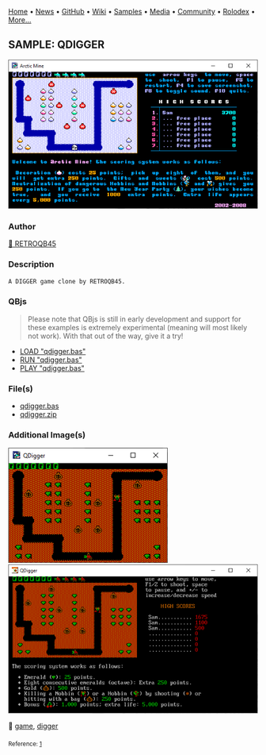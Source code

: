 [Home](https://qb64.com) • [News](../../news.md) • [GitHub](../../github.md) • [Wiki](../../wiki.md) • [Samples](../../samples.md) • [Media](../../media.md) • [Community](../../community.md) • [Rolodex](../../rolodex.md) • [More...](../../more.md)

## SAMPLE: QDIGGER

![ss1.png](img/ss1.png)

### Author

[🐝 RETROQB45](../retroqb45.md) 

### Description

```text
A DIGGER game clone by RETROQB45.
```

### QBjs

> Please note that QBjs is still in early development and support for these examples is extremely experimental (meaning will most likely not work). With that out of the way, give it a try!

* [LOAD "qdigger.bas"](https://v6p9d9t4.ssl.hwcdn.net/html/5963335/index.html?src=https://qb64.com/samples/qdigger/src/qdigger.bas)
* [RUN "qdigger.bas"](https://v6p9d9t4.ssl.hwcdn.net/html/5963335/index.html?mode=auto&src=https://qb64.com/samples/qdigger/src/qdigger.bas)
* [PLAY "qdigger.bas"](https://v6p9d9t4.ssl.hwcdn.net/html/5963335/index.html?mode=play&src=https://qb64.com/samples/qdigger/src/qdigger.bas)

### File(s)

* [qdigger.bas](src/qdigger.bas)
* [qdigger.zip](src/qdigger.zip)

### Additional Image(s)

![ss2.png](img/ss2.png)
![ss3.png](img/ss3.png)

🔗 [game](../game.md), [digger](../digger.md)


<sub>Reference: [1](ttps://en.wikipedia.org/wiki/Chaotic_scattering) </sub>
